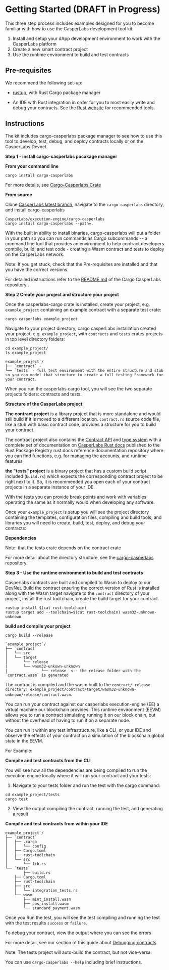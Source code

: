 # Getting Started (DRAFT in Progress)

This three step process includes examples designed for you to become familiar with how to use the CasperLabs development tool kit:

1. Install and setup your dApp development environment to work with the CasperLabs platform
2. Create a new smart contract project
3. Use the runtime environment to build and test contracts

## Pre-requisites

We recommend the following set-up:

- [rustup](https://rustup.rs/), with Rust Cargo package manager

- An IDE with Rust integration in order for you to most easily write and debug your contracts. See the [Rust website](https://www.rust-lang.org/tools) for recommended tools.

## Instructions

The kit includes cargo-casperlabs package manager to see how to use this tool to develop, test, debug, and deploy contracts locally or on the CasperLabs Devnet.

**Step 1 - install cargo-casperlabs pacakage manager**

**From your command line**

`cargo install cargo-casperlabs`

For more details, see [Cargo-Casperlabs Crate](https://crates.io/crates/cargo-casperlabs)

**From source**

Clone [CasperLabs latest branch](https://github.com/CasperLabs/CasperLabs/tree/v0.14.0), navigate to the  `cargo-casperlabs` directory, and install cargo-casperlabs 

```shell
CasperLabs/execution-engine/cargo-casperlabs
cargo install cargo-casperlabs --path=.
```

With the built in ability to install binaries, cargo-casperlabs  will put a folder in your path so you can run commands as Cargo subcommands -- a command line tool that provides an environment to help contract developers compile, build, and test code - creating a Wasm contract and tests to deploy on the CasperLabs network. 

Note: If you get stuck, check that the Pre-requisites are installed and that you have the correct versions.

For detailed instructions refer to the [README.md](https://github.com/CasperLabs/CasperLabs/tree/v0.14.0/execution-engine/cargo-casperlabs#usage) of the Cargo CasperLabs repository . 

**Step 2 Create your project and structure your project** 

Once the casperlabs-cargo crate is installed, create your project, e.g. `example_project` containing an example contract with a separate test crate:

```none
cargo casperlabs example_project
```

Navigate to your project directory, cargo casperLabs installation created your project,  e.g. `example_project`, with  `contracts` and `tests` crates projects in top level directory folders:

```shell
cd example_project/
ls example_project
```

```shell
example_project`/
├── `contract` - 
└── `tests` - full test environment with the entire structure and stub so you can model that structure to create a full testing framework for your contract. 
```

When you run the casperlabs cargo tool, you will see the two separate projects folders: contracts and tests.

**Structure of the CasperLabs project**

**The contract project** is a library project that is more standalone and would still build if it is moved to a different location.  `contract.rs` source code file,  like a stub with basic contract code, provides a structure for you to build your contract.

The contract project also contains the [Contract API](https://docs.rs/casperlabs-contract/0.2.0/casperlabs_contract/) and [type system](https://docs.rs/casperlabs-contract/0.2.0/casperlabs_contract/) with a complete set of documentation on [CasperLabs Rust docs](https://docs.rs/releases/search?query=casperlabs) published to the Rust Package Registry rust.docs reference documentation repository where you can find functions, e.g.  for managing the accounts, and runtime features

**the "tests" project** is a binary project that has a custom build script included (`build.rs`) which expects the corresponding contract project to be right next to it. So, it is recommended you open each of your contract projects in a separate instance of your IDE.  

With the tests you can provide break points and work with variables operating the same as it normally would when developing any software. 

Once your  `example_project` is setup you will see the project directory containing the templates, configuration files, compiling and build tools, and libraries you will need to create, build, test, deploy, and debug your contracts: 

**Dependencies**

Note: that the tests crate depends on the contract crate

For more detail about the directory structure, see the [cargo-casperlabs](https://github.com/CasperLabs/CasperLabs/tree/master/execution-engine/cargo-casperlabs#usage) repository.

**Step 3 - Use the runtime environment to build and test contracts**

Casperlabs contracts are built and compiled to Wasm to deploy to our DevNet. Build the contract ensuring the correct version of Rust is installed along with the Wasm target navigate to the `contract` directory of your project,  install the rust tool chain, create the build target for your contract. 

```
rustup install $(cat rust-toolchain)
rustup target add --toolchain=$(cat rust-toolchain) wasm32-unknown-unknown
```

**build and compile your project**

`cargo build --release`

```shell
`example_project`/
├── `contract`
│   └── src
│   └── target
│		└── release
|		└── wasm32-unkown-unknown
|				└── release  <-- the release folder with the `contract.wasm` is generated
```

The contract is compiled and the wasm built to the `contract/ release directory: example_project/contract/target/wasm32-unknown-unknown/release/contract.wasm`.

You can run your contract against our casperlabs execution-engine (EE) a virtual machine our blockchain provides. This runtime environment (EEVM) allows you to run a contract simulating running it on our block chain, but without the overhead of having to run it on a separate node.

You can run it within any test infrastructure, like a CLI, or your IDE and observe the effects of your contract on a simulation of the blockchain global state in the EEVM.

For Example: 

**Compile and test contracts from the CLI**

You will see how all the dependencies are being compiled to run the execution engine locally where it will run your contract and your tests:

1. Navigate to your tests folder and run the test with the cargo command:

```shell
cd example_project/tests
cargo test
```
2. View the output compiling the contract, running the test, and generating a result

**Compile and test contracts from within your IDE**


```shell
example_project`/
├── `contract`
│   ├── .cargo
│   │   └── config
│   ├── Cargo.toml
│   ├── rust-toolchain
│   └── src
│       └── lib.rs
└── `tests`
		├── build.rs
    ├── Cargo.toml
    ├── rust-toolchain
    ├── src
    │   └── integration_tests.rs
    └── wasm
        ├── mint_install.wasm
        ├── pos_install.wasm
        └── standard_payment.wasm
```

Once you Run the test, you will see the test compiling and running the test with the test results `success` or `failure`.

To debug your contract, view the output where you can see the errors

For more detail, see our section of this guide about [Debugging contracts](debugging-contracts.md)

Note: The tests project will auto-build the contract, but not vice-versa.

You can use `cargo-casperlabs --help` including brief instructions.